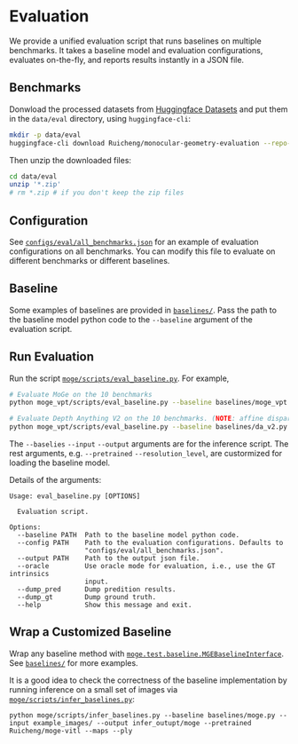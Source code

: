 # Evaluation

We provide a unified evaluation script that runs baselines on multiple benchmarks. It takes a baseline model and evaluation configurations, evaluates on-the-fly, and reports results instantly in a JSON file.

## Benchmarks

Donwload the processed datasets from [Huggingface Datasets](https://huggingface.co/datasets/Ruicheng/monocular-geometry-evaluation) and put them in the `data/eval` directory, using `huggingface-cli`:

```bash
mkdir -p data/eval
huggingface-cli download Ruicheng/monocular-geometry-evaluation --repo-type dataset --local-dir data/eval --local-dir-use-symlinks False
```

Then unzip the downloaded files:

```bash
cd data/eval  
unzip '*.zip'
# rm *.zip # if you don't keep the zip files
```

## Configuration

See [`configs/eval/all_benchmarks.json`](../configs/eval/all_benchmarks.json) for an example of evaluation configurations on all benchmarks. You can modify this file to evaluate on different benchmarks or different baselines.

## Baseline

Some examples of baselines are provided in [`baselines/`](../baselines/). Pass the path to the baseline model python code to the `--baseline` argument of the evaluation script. 

## Run Evaluation

Run the script [`moge/scripts/eval_baseline.py`](../moge_vpt/scripts/eval_baseline.py). 
For example, 

```bash
# Evaluate MoGe on the 10 benchmarks
python moge_vpt/scripts/eval_baseline.py --baseline baselines/moge_vpt.py --config configs/eval/all_benchmarks.json --output eval_output/moge_vpt.json --pretrained Ruicheng/moge_vpt-vitl --resolution_level 9

# Evaluate Depth Anything V2 on the 10 benchmarks. (NOTE: affine disparity)
python moge_vpt/scripts/eval_baseline.py --baseline baselines/da_v2.py --config configs/eval/all_benchmarks.json --output eval_output/da_v2.json
```

The `--baselies` `--input` `--output` arguments are for the inference script. The rest arguments, e.g. `--pretrained` `--resolution_level`, are custormized for loading the baseline model.

Details of the arguments:

```
Usage: eval_baseline.py [OPTIONS]

  Evaluation script.

Options:
  --baseline PATH  Path to the baseline model python code.
  --config PATH    Path to the evaluation configurations. Defaults to
                   "configs/eval/all_benchmarks.json".
  --output PATH    Path to the output json file.
  --oracle         Use oracle mode for evaluation, i.e., use the GT intrinsics
                   input.
  --dump_pred      Dump predition results.
  --dump_gt        Dump ground truth.
  --help           Show this message and exit.
```



## Wrap a Customized Baseline

Wrap any baseline method with [`moge.test.baseline.MGEBaselineInterface`](../moge_vpt/test/baseline.py).
See [`baselines/`](../baselines/) for more examples.

It is a good idea to check the correctness of the baseline implementation by running inference on a small set of images via [`moge/scripts/infer_baselines.py`](../moge_vpt/scripts/infer_baselines.py):

```base
python moge/scripts/infer_baselines.py --baseline baselines/moge.py --input example_images/ --output infer_outupt/moge --pretrained Ruicheng/moge-vitl --maps --ply
```


